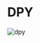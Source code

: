 # DPY



![dpy](https://user-images.githubusercontent.com/121312707/229459269-41055fc5-5d89-4c10-9f37-bf65f38163af.png)
